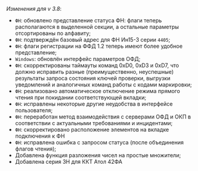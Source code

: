 _Изменения для v 3.8_:
- `ФН`: обновлено представление статуса ФН: флаги теперь располагаются в выделенной секции, а остальные параметры отсортированы по алфавиту;
- `ФН`: подтверждён базовый адрес для ФН Ин15-3 серии `4405`;
- `ФН`: флаги регистрации на ФФД 1.2 теперь имеют более удобное представление;
- `Windows`: обновлён интерфейс параметров ОФД;
- `ФН`: скорректированы таймауты команд 0xD0, 0xD3 и 0xD7, что должно исправить разные (преимущественно, неуспешные) результаты запроса состояния ключей проверки, выгрузки уведомлений и аналогичных команд работы с кодами маркировки;
- `ФН`: реализовано автоматическое отключение режима прямого чтения при покидании соответствующей вкладки;
- `ФН`: исправлены некоторые другие неудобства в интерфейсе пользователя;
- `ФН`: переработан метод взаимодействия с серверами ОФД и ОКП в соответствии с актуальными требованиями и инцидентами;
- `ФН`: скорректировано расположение элементов на вкладке подключения к ФН
- `ФН`: исправлена ошибка с запросом статуса (после объединения флагов чтения);
- Добавлена функция разложения чисел на простые множители;
- Добавлена серия ЗН для ККТ Атол 42ФА
